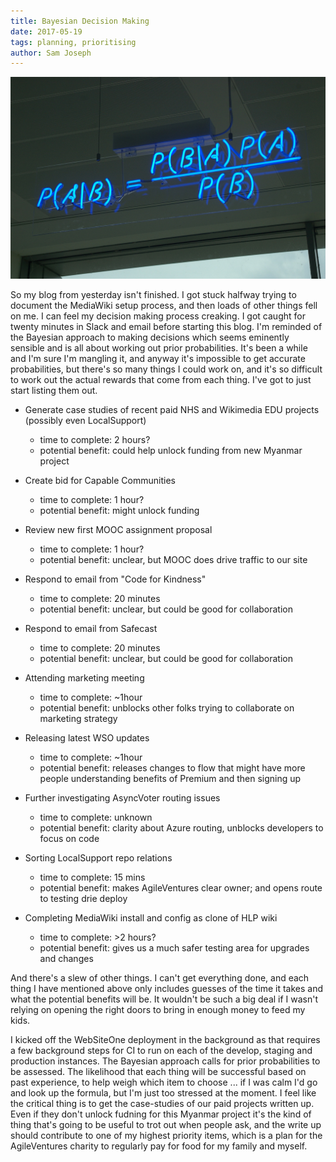 ```yaml
---
title: Bayesian Decision Making
date: 2017-05-19
tags: planning, prioritising
author: Sam Joseph
---
```


![Bayesian](/images/bayesian.jpg)

So my blog from yesterday isn't finished.  I got stuck halfway trying to document the MediaWiki setup process, and then loads of other things fell on me.  I can feel my decision making process creaking.  I got caught for twenty minutes in Slack and email before starting this blog.  I'm reminded of the Bayesian approach to making decisions which seems eminently sensible and is all about working out prior probabilities.  It's been a while and I'm sure I'm mangling it, and anyway it's impossible to get accurate probabilities, but there's so many things I could work on, and it's so difficult to work out the actual rewards that come from each thing.  I've got to just start listing them out.

* Generate case studies of recent paid NHS and Wikimedia EDU projects (possibly even LocalSupport) 
  - time to complete: 2 hours?
  - potential benefit: could help unlock funding from new Myanmar project
  
* Create bid for Capable Communities
  - time to complete: 1 hour?
  - potential benefit: might unlock funding
  
* Review new first MOOC assignment proposal
  - time to complete: 1 hour?
  - potential benefit: unclear, but MOOC does drive traffic to our site
  
* Respond to email from "Code for Kindness"
  - time to complete: 20 minutes
  - potential benefit: unclear, but could be good for collaboration
  
* Respond to email from Safecast
  - time to complete: 20 minutes
  - potential benefit: unclear, but could be good for collaboration
  
* Attending marketing meeting  
  - time to complete: ~1hour
  - potential benefit: unblocks other folks trying to collaborate on marketing strategy 
  
* Releasing latest WSO updates
  - time to complete: ~1hour
  - potential benefit: releases changes to flow that might have more people understanding benefits of Premium and then signing up
  
* Further investigating AsyncVoter routing issues
  - time to complete: unknown
  - potential benefit: clarity about Azure routing, unblocks developers to focus on code
  
* Sorting LocalSupport repo relations
  - time to complete: 15 mins
  - potential benefit: makes AgileVentures clear owner; and opens route to testing drie deploy
  
* Completing MediaWiki install and config as clone of HLP wiki
  - time to complete: >2 hours?
  - potential benefit: gives us a much safer testing area for upgrades and changes
  
And there's a slew of other things.  I can't get everything done, and each thing I have mentioned above only includes guesses of the time it takes and what the potential benefits will be.  It wouldn't be such a big deal if I wasn't relying on opening the right doors to bring in enough money to feed my kids.  

I kicked off the WebSiteOne deployment in the background as that requires a few background steps for CI to run on each of the develop, staging and production instances.  The Bayesian approach calls for prior probabilities to be assessed.  The likelihood that each thing will be successful based on past experience, to help weigh which item to choose ... if I was calm I'd go and look up the formula, but I'm just too stressed at the moment.  I feel like the critical thing is to get the case-studies of our paid projects written up.  Even if they don't unlock fudning for this Myanmar project it's the kind of thing that's going to be useful to trot out when people ask, and the write up should contribute to one of my highest priority items, which is a plan for the AgileVentures charity to regularly pay for food for my family and myself.
  

